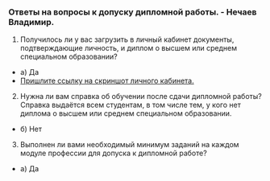 ### Ответы на вопросы к допуску дипломной работы. - Нечаев Владимир.

1. Получилось ли у вас загрузить в личный кабинет документы, подтверждающие личность, и диплом о высшем или среднем специальном образовании?
- а) Да
- [Пришлите ссылку на скриншот личного кабинета.](https://github.com/vanechaev/study/blob/e94a3d8cc0b87d3a47c6b2b6fc444c9afb4d903f/%D0%9B%D0%9A_%D0%BD%D0%B5%D1%82%D0%BE%D0%BB%D0%BE%D0%B3%D0%B8%D1%8F.png)
2. Нужна ли вам справка об обучении после сдачи дипломной работы? Справка выдаётся всем студентам, в том числе тем, у кого нет диплома о высшем или среднем специальном образовании.
- б) Нет

3. Выполнен ли вами необходимый минимум заданий на каждом модуле профессии для допуска к дипломной работе?
- а) Да

